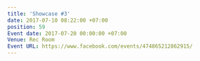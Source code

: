 ```yaml
---
title: 'Showcase #3'
date: 2017-07-10 08:22:00 +07:00
position: 59
Event date: 2017-07-20 00:00:00 +07:00
Venue: Rec Room
Event URL: https://www.facebook.com/events/474865212862915/
---
```



